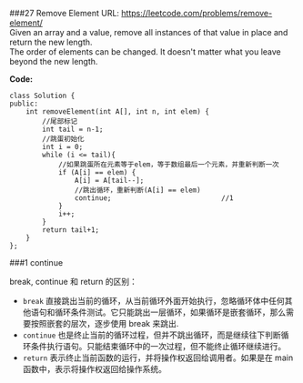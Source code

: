 ###27 Remove Element
URL: https://leetcode.com/problems/remove-element/</br>
Given an array and a value, remove all instances of that value in place and return the new length.</br>
The order of elements can be changed. It doesn't matter what you leave beyond the new length.</br>

__Code:__

	class Solution {
	public:
	    int removeElement(int A[], int n, int elem) {
	    	//尾部标记
	        int tail = n-1;
	        //跳蛋初始化
	        int i = 0;
	        while (i <= tail){
	        	//如果跳蛋所在元素等于elem，等于数组最后一个元素，并重新判断一次
	            if (A[i] == elem) {
	                A[i] = A[tail--];
	                //跳出循环，重新判断(A[i] == elem)
	                continue;							//1
	            }
	            i++;
	        }
	        return tail+1;
	    }
	};

###1 continue

break, continue 和 return 的区别：

- `break`	直接跳出当前的循环，从当前循环外面开始执行，忽略循环体中任何其他语句和循环条件测试。它只能跳出一层循环，如果循环是嵌套循环，那么需要按照嵌套的层次，逐步使用 break 来跳出.
- `continue`	也是终止当前的循环过程，但并不跳出循环，而是继续往下判断循环条件执行语句。只能结束循环中的一次过程，但不能终止循环继续进行。
- `return`	表示终止当前函数的运行，并将操作权返回给调用者。如果是在 main 函数中，表示将操作权返回给操作系统。


